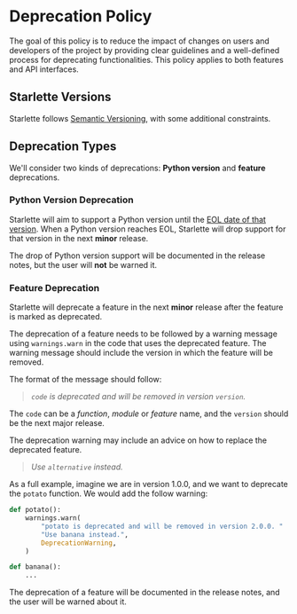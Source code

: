 # Deprecation Policy

The goal of this policy is to reduce the impact of changes on users and developers of the project by providing
clear guidelines and a well-defined process for deprecating functionalities. This policy applies to both features
and API interfaces.

## Starlette Versions

Starlette follows [Semantic Versioning](https://semver.org/), with some additional constraints.

## Deprecation Types

We'll consider two kinds of deprecations: **Python version** and **feature** deprecations.

### Python Version Deprecation

Starlette will aim to support a Python version until the [EOL date of that version](https://endoflife.date/python).
When a Python version reaches EOL, Starlette will drop support for that version in the next **minor** release.

The drop of Python version support will be documented in the release notes, but the user will **not** be warned it.

### Feature Deprecation

Starlette will deprecate a feature in the next **minor** release after the feature is marked as deprecated.

The deprecation of a feature needs to be followed by a warning message using `warnings.warn` in the code that
uses the deprecated feature. The warning message should include the version in which the feature will be removed.

The format of the message should follow:

> *`code` is deprecated and will be removed in version `version`.*

The `code` can be a *function*, *module* or *feature* name, and the `version` should be the next major release.

The deprecation warning may include an advice on how to replace the deprecated feature.

> *Use `alternative` instead.*

As a full example, imagine we are in version 1.0.0, and we want to deprecate the `potato` function.
We would add the follow warning:

```python
def potato():
    warnings.warn(
        "potato is deprecated and will be removed in version 2.0.0. "
        "Use banana instead.",
        DeprecationWarning,
    )

def banana():
    ...
```

The deprecation of a feature will be documented in the release notes, and the user will be warned about it.
